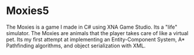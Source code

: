 Moxies5
=======

The Moxies is a game I made in C# using XNA Game Studio.  Its a "life" simulator. The Moxies are animals that the player
takes care of like a virtual pet.  Its my first attempt at implementing an Entity-Component System, A* Pathfinding algorithms,
and object serialization with XML.
